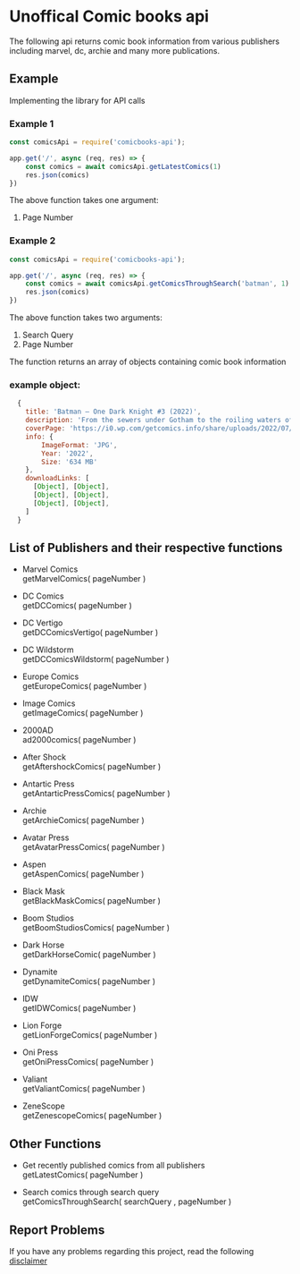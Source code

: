 # Unoffical Comic books api 

The following api returns comic book information from various publishers including marvel, dc, archie and many more publications.

## Example
Implementing the library for API calls  

### Example 1 

```js
const comicsApi = require('comicbooks-api');

app.get('/', async (req, res) => {
    const comics = await comicsApi.getLatestComics(1) 
    res.json(comics)
})
```

The above function takes one argument:  
1. Page Number  

### Example 2  

```js
const comicsApi = require('comicbooks-api');

app.get('/', async (req, res) => {
    const comics = await comicsApi.getComicsThroughSearch('batman', 1) 
    res.json(comics)
})
```
The above function takes two arguments: 
1. Search Query 
2. Page Number

The function returns an array of objects containing comic book   information    
### example object:
```js
  {
    title: 'Batman – One Dark Knight #3 (2022)',
    description: 'From the sewers under Gotham to the roiling waters of the harbor, Batman’s march toward Blackgate Prison is nearing its end…but far from being a passive prisoner, E.M.P. has his own mission to fulfill—and there’s no way he’s letting the Dark Knight stop him from carrying it out!',
    coverPage: 'https://i0.wp.com/getcomics.info/share/uploads/2022/07/Batman-One-Dark-Knight-3-2022.jpg?fit=400%2C512&ssl=1',
    info: { 
        ImageFormat: 'JPG', 
        Year: '2022', 
        Size: '634 MB' 
    },
    downloadLinks: [
      [Object], [Object],
      [Object], [Object],
      [Object], [Object],
    ]
  }
```  

## List of Publishers and their respective functions

- Marvel Comics  
getMarvelComics( pageNumber )

- DC Comics  
getDCComics( pageNumber )

- DC Vertigo  
getDCComicsVertigo( pageNumber )

- DC Wildstorm    
getDCComicsWildstorm( pageNumber )

- Europe Comics  
getEuropeComics( pageNumber )

- Image Comics  
getImageComics( pageNumber )

- 2000AD  
ad2000comics( pageNumber )

- After Shock  
getAftershockComics( pageNumber ) 

- Antartic Press  
getAntarticPressComics( pageNumber )

- Archie    
getArchieComics( pageNumber )

- Avatar Press  
getAvatarPressComics( pageNumber )

- Aspen  
getAspenComics( pageNumber )

- Black Mask  
getBlackMaskComics( pageNumber )

- Boom Studios  
getBoomStudiosComics( pageNumber )

- Dark Horse  
getDarkHorseComic( pageNumber )

- Dynamite  
getDynamiteComics( pageNumber )

- IDW  
getIDWComics( pageNumber )

- Lion Forge    
getLionForgeComics( pageNumber )

- Oni Press  
getOniPressComics( pageNumber )

- Valiant  
getValiantComics( pageNumber )

- ZeneScope  
getZenescopeComics( pageNumber )

## Other Functions

- Get recently published comics from all publishers  
getLatestComics( pageNumber )

- Search comics through search query  
getComicsThroughSearch( searchQuery , pageNumber )

## Report Problems
If you have any problems regarding this project, read the following [disclaimer](https://github.com/yashkathe/Download-ComicBooks-API/blob/master/DISCLAIMER.md)
